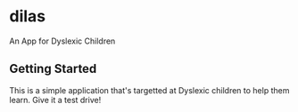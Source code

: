 # dilas

An App for Dyslexic Children

## Getting Started

This is a simple application that's targetted at Dyslexic children to help them learn. Give it a test drive!
